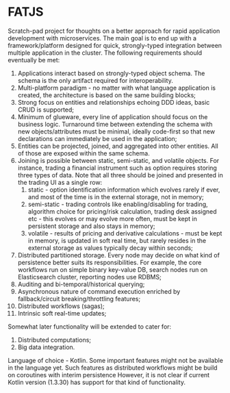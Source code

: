 # FATJS
Scratch-pad project for thoughts on a better approach for rapid application development 
with microservices.
The main goal is to end up with a framework/platform
designed for quick, strongly-typed integration between multiple 
application in the cluster. The following requirements should eventually be met:
1. Applications interact based on strongly-typed object schema. 
The schema is the only artifact required for interoperability.
1. Multi-platform paradigm - no matter with what language application is created, 
the architecture is based on the same building blocks;
1. Strong focus on entities and relationships echoing DDD ideas, basic CRUD is supported;
1. Minimum of glueware, every line of application should focus on the business logic. 
Turnaround time between extending the schema with new objects/attributes must be minimal,
ideally code-first so that new declarations can immediately be used in the application;
1. Entities can be projected, joined, and aggregated into other entities.
All of those are exposed within the same schema. 
1. Joining is possible between static, semi-static, and volatile objects. 
For instance, trading a financial instrument such as option requires storing 
three types of data. Note that all three should be joined and presented in the trading UI 
as a single row:
   1. static - option identification information which evolves rarely if ever, 
   and most of the time is in the external storage, not in memory;
   1. semi-static - trading controls like enabling/disabling for trading, algorithm choice 
   for pricing/risk calculation, trading desk assigned etc - this evolves or may 
   evolve more often, must be kept in persistent storage and also stays in memory;
   1. volatile - results of pricing and derivative calculations - must be kept in memory, 
   is updated in soft real time, but rarely resides in the external storage as values 
   typically decay within seconds;
1. Distributed partitioned storage. Every node may decide on 
what kind of persistence better suits its responsibilities. 
For example, the core workflows run on simple binary key-value DB, 
search nodes run on Elasticsearch cluster, reporting nodes use RDBMS;
1. Auditing and bi-temporal/historical querying;
1. Asynchronous nature of command execution enriched by 
fallback/circuit breaking/throttling features;
1. Distributed workflows (sagas);
1. Intrinsic soft real-time updates;

Somewhat later functionality will be extended to cater for:
1. Distributed computations;
1. Big data integration.

Language of choice - Kotlin. Some important features might not be available in the language yet. 
Such features as distributed workflows might be build on coroutines with interim persistence 
However, it is not clear if current Kotlin version (1.3.30) has support for that kind of functionality.


